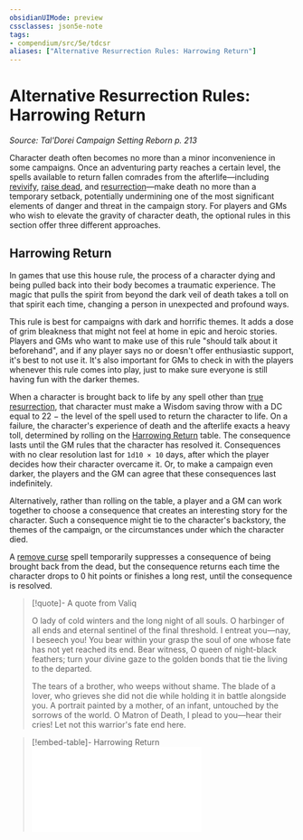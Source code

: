 ```yaml
---
obsidianUIMode: preview
cssclasses: json5e-note
tags:
- compendium/src/5e/tdcsr
aliases: ["Alternative Resurrection Rules: Harrowing Return"]
---
```

# Alternative Resurrection Rules: Harrowing Return
*Source: Tal'Dorei Campaign Setting Reborn p. 213* 

Character death often becomes no more than a minor inconvenience in some campaigns. Once an adventuring party reaches a certain level, the spells available to return fallen comrades from the afterlife—including [revivify](/Systems/5e/spells/revivify.md), [raise dead](/Systems/5e/spells/raise-dead.md), and [resurrection](/Systems/5e/spells/resurrection.md)—make death no more than a temporary setback, potentially undermining one of the most significant elements of danger and threat in the campaign story. For players and GMs who wish to elevate the gravity of character death, the optional rules in this section offer three different approaches.

## Harrowing Return

In games that use this house rule, the process of a character dying and being pulled back into their body becomes a traumatic experience. The magic that pulls the spirit from beyond the dark veil of death takes a toll on that spirit each time, changing a person in unexpected and profound ways.

This rule is best for campaigns with dark and horrific themes. It adds a dose of grim bleakness that might not feel at home in epic and heroic stories. Players and GMs who want to make use of this rule "should talk about it beforehand", and if any player says no or doesn't offer enthusiastic support, it's best to not use it. It's also important for GMs to check in with the players whenever this rule comes into play, just to make sure everyone is still having fun with the darker themes.

When a character is brought back to life by any spell other than [true resurrection](/Systems/5e/spells/true-resurrection.md), that character must make a Wisdom saving throw with a DC equal to 22 − the level of the spell used to return the character to life. On a failure, the character's experience of death and the afterlife exacts a heavy toll, determined by rolling on the [Harrowing Return](/Systems/5e/tables/harrowing-return-tdcsr.md) table. The consequence lasts until the GM rules that the character has resolved it. Consequences with no clear resolution last for `1d10 × 10` days, after which the player decides how their character overcame it. Or, to make a campaign even darker, the players and the GM can agree that these consequences last indefinitely.

Alternatively, rather than rolling on the table, a player and a GM can work together to choose a consequence that creates an interesting story for the character. Such a consequence might tie to the character's backstory, the themes of the campaign, or the circumstances under which the character died.

A [remove curse](/Systems/5e/spells/remove-curse.md) spell temporarily suppresses a consequence of being brought back from the dead, but the consequence returns each time the character drops to 0 hit points or finishes a long rest, until the consequence is resolved.

> [!quote]- A quote from Valiq  
> 
> O lady of cold winters and the long night of all souls. O harbinger of all ends and eternal sentinel of the final threshold. I entreat you—nay, I beseech you! You bear within your grasp the soul of one whose fate has not yet reached its end. Bear witness, O queen of night-black feathers; turn your divine gaze to the golden bonds that tie the living to the departed.
> 
> The tears of a brother, who weeps without shame. The blade of a lover, who grieves she did not die while holding it in battle alongside you. A portrait painted by a mother, of an infant, untouched by the sorrows of the world. O Matron of Death, I plead to you—hear their cries! Let not this warrior's fate end here.

> [!embed-table]- Harrowing Return
> ![Harrowing Return](/Systems/5e/tables/harrowing-return-tdcsr.md)